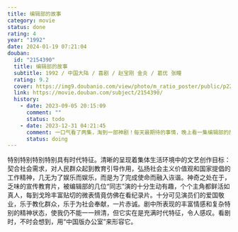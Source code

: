 ```yaml
---
title: 编辑部的故事
category: movie
status: done
rating: 4
year: "1992"
date: 2024-01-19 07:21:04
douban:
  id: "2154390"
  title: 编辑部的故事
  subtitle: 1992 / 中国大陆 / 喜剧 / 赵宝刚 金炎 / 葛优 张瞳
  rating: 9.2
  cover: https://img9.doubanio.com/view/photo/m_ratio_poster/public/p2255590045.jpg
  link: https://movie.douban.com/subject/2154390/
  history:
    - date: 2023-09-05 20:15:09
      comment: ""
      status: todo
    - date: 2023-12-31 04:21:45
      comment: 一口气看了两集，淘到一部神剧！每天最期待的事情，晚上看一集编辑部的故事！
      status: doing
---
```


特别特别特别特别具有时代特征。清晰的呈现着集体生活环境中的文艺创作目标：契合社会需求，对人民群众起到教育引导作用，弘扬社会主义价值观和国家提倡的工作精神，几无为了娱乐而娱乐，而是为了完成使命而融入诙谐。神奇之处在于，乏味的宣传教育片，被编辑部的几位“同志”演的十分生动有趣，个个主角都鲜活如真人，每到戈玲丰富贴切的微表情竟仿佛在看纪录片。十分可见演员们的爱国敬业，乐于教化群众，乐于为社会奉献，一片赤诚。剧中所表现的丰富情感和复杂特别的精神状态，使我仍不能一一辨清，但它实在是充满时代特征，令人感叹。看剧时，不时会想到，用“中国版办公室”来形容它。
